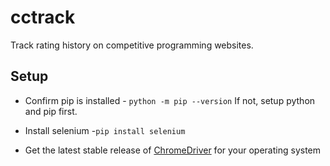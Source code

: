 # cctrack
Track rating history on competitive programming websites.

## Setup
- Confirm pip is installed - ``python -m pip --version``
If not, setup python and pip first.

- Install selenium -``pip install selenium``

- Get the latest stable release of [ChromeDriver](https://chromedriver.chromium.org/) for your operating system

